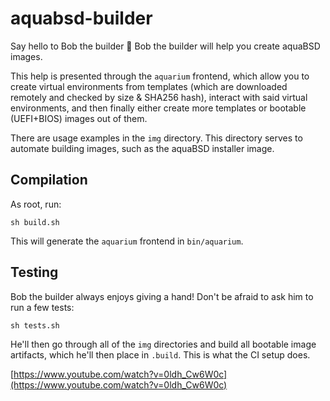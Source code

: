 # aquabsd-builder

Say hello to Bob the builder 👷
Bob the builder will help you create aquaBSD images.

This help is presented through the `aquarium` frontend, which allow you to create virtual environments from templates (which are downloaded remotely and checked by size & SHA256 hash), interact with said virtual environments, and then finally either create more templates or bootable (UEFI+BIOS) images out of them.

There are usage examples in the `img` directory.
This directory serves to automate building images, such as the aquaBSD installer image.

## Compilation

As root, run:

```console
sh build.sh
```

This will generate the `aquarium` frontend in `bin/aquarium`.

## Testing

Bob the builder always enjoys giving a hand!
Don't be afraid to ask him to run a few tests:

```shell
sh tests.sh
```

He'll then go through all of the `img` directories and build all bootable image artifacts, which he'll then place in `.build`.
This is what the CI setup does.

[https://www.youtube.com/watch?v=0ldh_Cw6W0c](https://www.youtube.com/watch?v=0ldh_Cw6W0c)
